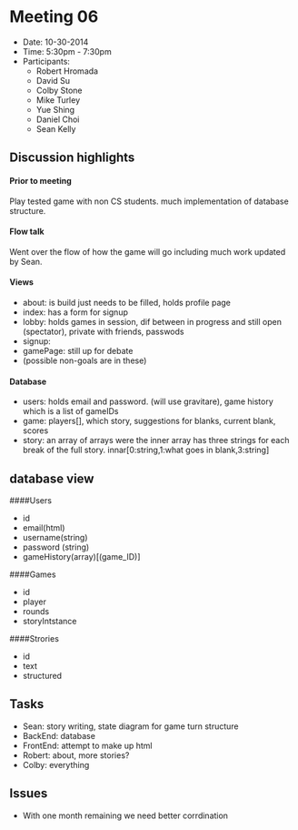 # Meeting 06
- Date: 10-30-2014
- Time: 5:30pm - 7:30pm
- Participants:
	- Robert Hromada
	- David Su
	- Colby Stone
	- Mike Turley
	- Yue Shing
	- Daniel Choi
	- Sean Kelly

## Discussion highlights

#### Prior to meeting
<p>
Play tested game with non CS students.  much implementation of database structure.
</p>

#### Flow talk
<p>
Went over the flow of how the game will go including much work updated by Sean.
</p>

#### Views
- about: is build just needs to be filled, holds profile page
- index: has a form for signup
- lobby: holds games in session, dif between in progress and still open (spectator), private with friends, passwods
- signup: 
- gamePage: still up for debate
- (possible non-goals are in these)

#### Database
- users: holds email and password. (will use gravitare), game history which is a list of gameIDs
- game: players[], which story, suggestions for blanks, current blank, scores
- story: an array of arrays were the inner array has three strings for each break of the full story. innar[0:string,1:what goes in blank,3:string]

## database view

####Users
- id
- email(html)
- username(string)
- password (string)
- gameHistory(array)[(game_ID)]

####Games
- id
- player
- rounds
- storyIntstance

####Strories
- id
- text
- structured

## Tasks
- Sean: story writing, state diagram for game turn structure
- BackEnd: database
- FrontEnd: attempt to make up html
- Robert: about, more stories?
- Colby: everything

## Issues
- With one month remaining we need better corrdination
